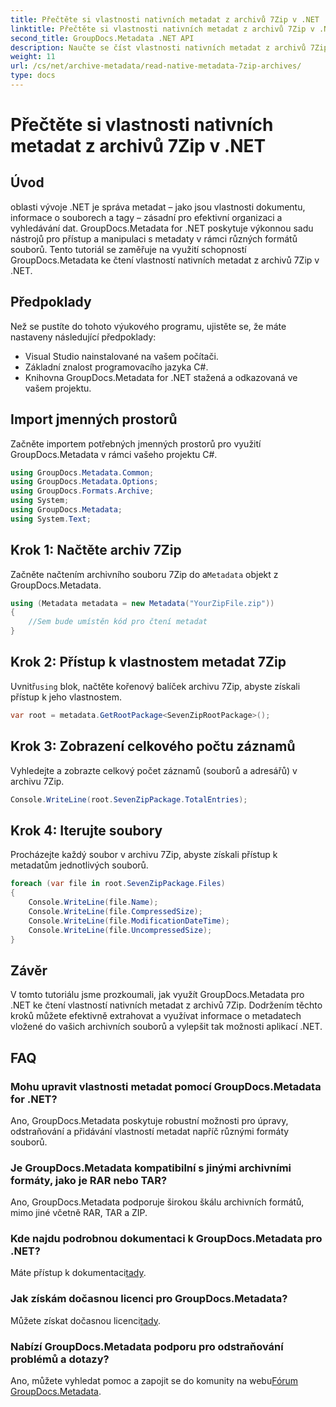 ```yaml
---
title: Přečtěte si vlastnosti nativních metadat z archivů 7Zip v .NET
linktitle: Přečtěte si vlastnosti nativních metadat z archivů 7Zip v .NET
second_title: GroupDocs.Metadata .NET API
description: Naučte se číst vlastnosti nativních metadat z archivů 7Zip pomocí GroupDocs.Metadata pro .NET. Vylepšete možnosti správy dat své aplikace .NET.
weight: 11
url: /cs/net/archive-metadata/read-native-metadata-7zip-archives/
type: docs
---
```

# Přečtěte si vlastnosti nativních metadat z archivů 7Zip v .NET

## Úvod
oblasti vývoje .NET je správa metadat – jako jsou vlastnosti dokumentu, informace o souborech a tagy – zásadní pro efektivní organizaci a vyhledávání dat. GroupDocs.Metadata for .NET poskytuje výkonnou sadu nástrojů pro přístup a manipulaci s metadaty v rámci různých formátů souborů. Tento tutoriál se zaměřuje na využití schopností GroupDocs.Metadata ke čtení vlastností nativních metadat z archivů 7Zip v .NET. 
## Předpoklady
Než se pustíte do tohoto výukového programu, ujistěte se, že máte nastaveny následující předpoklady:
- Visual Studio nainstalované na vašem počítači.
- Základní znalost programovacího jazyka C#.
- Knihovna GroupDocs.Metadata for .NET stažená a odkazovaná ve vašem projektu.

## Import jmenných prostorů
Začněte importem potřebných jmenných prostorů pro využití GroupDocs.Metadata v rámci vašeho projektu C#.
```csharp
using GroupDocs.Metadata.Common;
using GroupDocs.Metadata.Options;
using GroupDocs.Formats.Archive;
using System;
using GroupDocs.Metadata;
using System.Text;
```
## Krok 1: Načtěte archiv 7Zip
 Začněte načtením archivního souboru 7Zip do a`Metadata` objekt z GroupDocs.Metadata.
```csharp
using (Metadata metadata = new Metadata("YourZipFile.zip"))
{
    //Sem bude umístěn kód pro čtení metadat
}
```
## Krok 2: Přístup k vlastnostem metadat 7Zip
 Uvnitř`using` blok, načtěte kořenový balíček archivu 7Zip, abyste získali přístup k jeho vlastnostem.
```csharp
var root = metadata.GetRootPackage<SevenZipRootPackage>();
```
## Krok 3: Zobrazení celkového počtu záznamů
Vyhledejte a zobrazte celkový počet záznamů (souborů a adresářů) v archivu 7Zip.
```csharp
Console.WriteLine(root.SevenZipPackage.TotalEntries);
```
## Krok 4: Iterujte soubory
Procházejte každý soubor v archivu 7Zip, abyste získali přístup k metadatům jednotlivých souborů.
```csharp
foreach (var file in root.SevenZipPackage.Files)
{
    Console.WriteLine(file.Name);
    Console.WriteLine(file.CompressedSize);
    Console.WriteLine(file.ModificationDateTime);
    Console.WriteLine(file.UncompressedSize);
}
```

## Závěr
V tomto tutoriálu jsme prozkoumali, jak využít GroupDocs.Metadata pro .NET ke čtení vlastností nativních metadat z archivů 7Zip. Dodržením těchto kroků můžete efektivně extrahovat a využívat informace o metadatech vložené do vašich archivních souborů a vylepšit tak možnosti aplikací .NET.

## FAQ
### Mohu upravit vlastnosti metadat pomocí GroupDocs.Metadata for .NET?
Ano, GroupDocs.Metadata poskytuje robustní možnosti pro úpravy, odstraňování a přidávání vlastností metadat napříč různými formáty souborů.
### Je GroupDocs.Metadata kompatibilní s jinými archivními formáty, jako je RAR nebo TAR?
Ano, GroupDocs.Metadata podporuje širokou škálu archivních formátů, mimo jiné včetně RAR, TAR a ZIP.
### Kde najdu podrobnou dokumentaci k GroupDocs.Metadata pro .NET?
 Máte přístup k dokumentaci[tady](https://tutorials.groupdocs.com/metadata/net/).
### Jak získám dočasnou licenci pro GroupDocs.Metadata?
 Můžete získat dočasnou licenci[tady](https://purchase.groupdocs.com/temporary-license/).
### Nabízí GroupDocs.Metadata podporu pro odstraňování problémů a dotazy?
 Ano, můžete vyhledat pomoc a zapojit se do komunity na webu[Fórum GroupDocs.Metadata](https://forum.groupdocs.com/c/metadata/14).